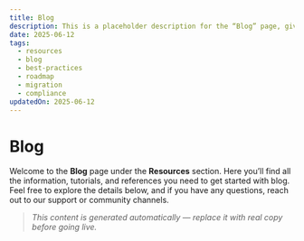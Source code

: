```yaml
---
title: Blog
description: This is a placeholder description for the “Blog” page, giving readers a quick overview of what they can expect to find here.
date: 2025-06-12
tags:
  - resources
  - blog
  - best-practices
  - roadmap
  - migration
  - compliance
updatedOn: 2025-06-12
---
```

# Blog

Welcome to the **Blog** page under the **Resources** section. Here you’ll find all the information, tutorials, and references you need to get started with blog. Feel free to explore the details below, and if you have any questions, reach out to our support or community channels.

> _This content is generated automatically — replace it with real copy before going live._ 
